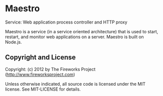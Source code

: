 Maestro
=======

Service: Web application process controller and HTTP proxy

Maestro is a service (in a service oriented architecture) that is used to
start, restart, and monitor web applications on a server. Maestro is built on
Node.js.

Copyright and License
---------------------
Copyright: (c) 2012 by The Fireworks Project (http://www.fireworksproject.com)

Unless otherwise indicated, all source code is licensed under the MIT license. See MIT-LICENSE for details.
